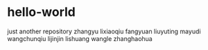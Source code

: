 # hello-world
just another repository
zhangyu
lixiaoqiu
fangyuan
liuyuting
mayudi
wangchunqiu
lijinjin
lishuang
wangle
zhanghaohua
